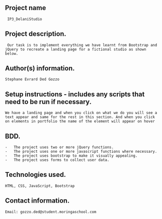 ##  Project name
     IP3_DelaniStudio

##  Project description.
     Our task is to implement everything we have learnt from Bootstrap and jQuery to recreate a landing page for a fictional studio as shown below.
##  Author(s) information.
    Stephane Evrard Ded Gozzo

##  Setup instructions - includes any scripts that need to be run if necessary.
    We have a landing page and when you click on what we do you will see a text appear and same for the rest in this section. And when you click on elements in portfolio the name of the element will appear on hover
##  BDD.
    -   The project uses two or more jQuery functions.
    -   The project uses one or more javascript functions where necessary.
    -   The project uses bootstrap to make it visually appealing.
    -   The project uses forms to collect user data.
##   Technologies used.
    HTML, CSS, JavaScript, Bootstrap   
##  Contact information.
    Email: gozzo.ded@student.moringaschool.com